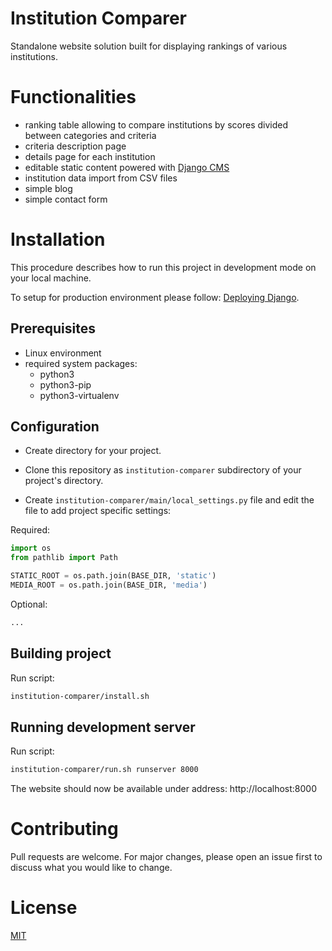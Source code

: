 # Institution Comparer

Standalone website solution built for displaying rankings of various institutions.


# Functionalities

* ranking table allowing to compare institutions by scores divided between
  categories and criteria
* criteria description page
* details page for each institution
* editable static content powered with [Django CMS](https://www.django-cms.org)
* institution data import from CSV files
* simple blog
* simple contact form


# Installation

This procedure describes how to run this project in development mode on your local machine.

To setup for production environment please follow:
[Deploying Django](https://docs.djangoproject.com/en/3.2/howto/deployment/).


## Prerequisites

* Linux environment
* required system packages:
  * python3
  * python3-pip
  * python3-virtualenv


## Configuration

* Create directory for your project.

* Clone this repository as `institution-comparer` subdirectory of your project's directory.

* Create `institution-comparer/main/local_settings.py` file and edit
  the file to add project specific settings:

Required:

```python
import os
from pathlib import Path

STATIC_ROOT = os.path.join(BASE_DIR, 'static')
MEDIA_ROOT = os.path.join(BASE_DIR, 'media')
```

Optional:

```python
...
```


## Building project

Run script:
```bash
institution-comparer/install.sh
```


## Running development server

Run script:
```bash
institution-comparer/run.sh runserver 8000
```

The website should now be available under address: http://localhost:8000


# Contributing
Pull requests are welcome. For major changes, please open an issue first to
discuss what you would like to change.


# License
[MIT](https://choosealicense.com/licenses/mit/)
